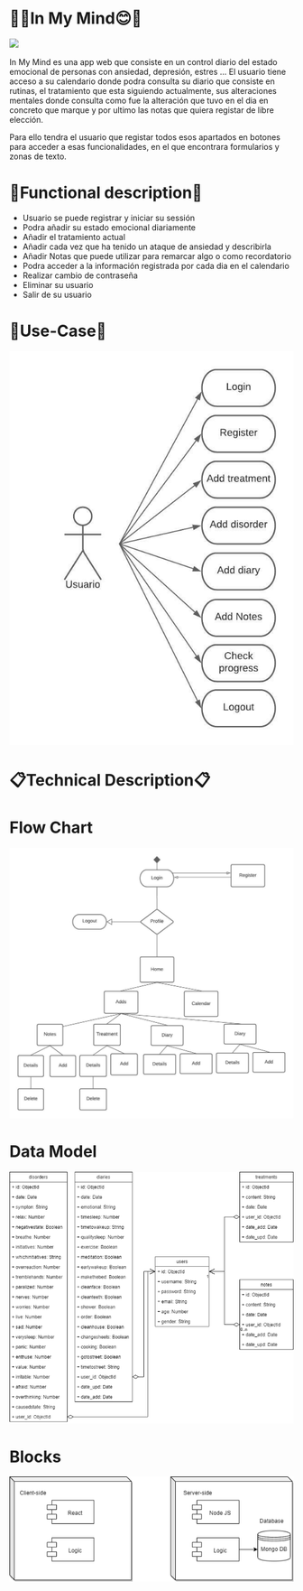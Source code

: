 # 🧠😊In My Mind😊🧠

![](https://media0.giphy.com/media/nF9QkLDTfsuOyUx4EF/giphy.gif?cid=790b76116e48598a3899d2bd265eb09035a970e43538d9b6&rid=giphy.gif&ct=g)

In My Mind es una app web que consiste en un control diario del estado emocional de personas con ansiedad, depresión, estres ...
El usuario tiene acceso a su calendario donde podra consulta su diario que consiste en rutinas, el tratamiento que esta siguiendo actualmente, sus alteraciones mentales donde consulta como fue la alteración que tuvo en el dia en concreto que marque y por ultimo las notas que quiera registar de libre elección.

Para ello tendra el usuario que registar todos esos apartados en botones para acceder a esas funcionalidades, en el que encontrara formularios y zonas de texto.

# 📅Functional description📅

- Usuario se puede registrar y iniciar su sessión
- Podra añadir su estado emocional diariamente
- Añadir el tratamiento actual
- Añadir cada vez que ha tenido un ataque de ansiedad y describirla 
- Añadir Notas que puede utilizar para remarcar algo o como recordatorio
- Podra acceder a la información registrada por cada dia en el calendario
- Realizar cambio de contraseña
- Eliminar su usuario
- Salir de su usuario

# 🧘Use-Case🧘

![](./images/Use-case.jpeg)

# 📋Technical Description📋

# Flow Chart
![](./images/Flow-chart.jpeg)

# Data Model
![](./images/Data-model.png)


# Blocks
![](./images/blocks.png)